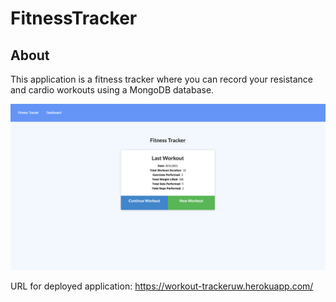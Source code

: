 # FitnessTracker

## About
This application is a fitness tracker where you can record your resistance and cardio workouts using a MongoDB database.

![picture of website](/assets/workout.png "screenshot of page")

URL for deployed application: 
https://workout-trackeruw.herokuapp.com/